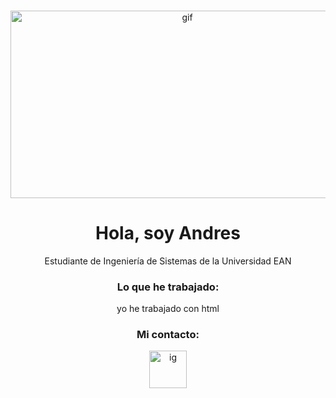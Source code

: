 ###

<div align="center">
    <img alt="gif" src="https://media1.giphy.com/media/fdHg7T902uzLy/giphy.gif" width="550" height="300" /> </div>
    <div align="center">
      <h1>   Hola, soy Andres </h1></div>
     <div align="center">
      <p>Estudiante de Ingeniería de Sistemas de la Universidad EAN </p> 
      <h3>Lo que he trabajado: </h3>
    <p>
        yo he trabajado con html
    </p>
    <div align="center">
      <h3>Mi contacto: </h3>
       <a href="https://www.instagram.com/andresito123.xd/">
      <img src="https://www.mundocuentas.com/wp-content/uploads/2019/07/instagram.png" alt="ig" width="60" height="60"></a>
  
